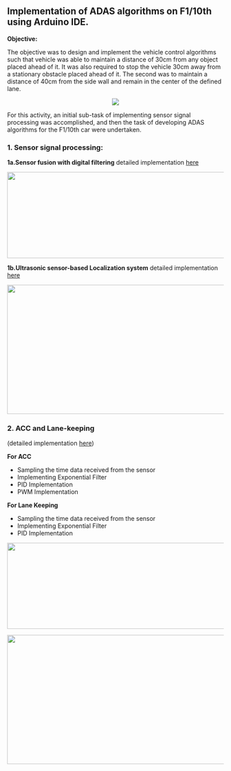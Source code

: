## Implementation of ADAS algorithms on F1/10th using Arduino IDE.

**Objective:**

The objective was to design and implement the vehicle control algorithms such that vehicle was able to maintain a distance of 30cm from any object placed ahead of it. It was also required to stop the vehicle 30cm away from a stationary obstacle placed ahead of it. The second was to maintain a distance of 40cm from the side wall and remain in the center of the defined lane.



<p align = "center">
<img src="https://github.com/prateeks97/ADAS_Algorrithms_on_F1_10th/blob/master/Adaptive%20Cruise%20Control%20and%20Autonomous%20Lane%20Keeping/images/acc_lane_keeping.gif" />
</p>

For this activity, an initial sub-task of implementing sensor signal processing was accomplished, and then the task of developing ADAS algorithms for the F1/10th car were undertaken.

### 1. Sensor signal processing:

**1a.Sensor fusion with digital filtering**
detailed implementation [here](https://github.com/shorane/ADAS_Algorithms_on_F1_10th/tree/master/Sensor%20Signal%20Processing/Sensor%20Fusion%20and%20Calibration)

<p align = "center">
<img src="https://github.com/prateeks97/ADAS_Algorrithms_on_F1_10th/blob/master/Sensor%20Signal%20Processing/Sensor%20Fusion%20and%20Calibration/images/kalman_filter_sensor_fusion_logic.png"  width="750"  height="200"  />
</p>

**1b.Ultrasonic sensor-based Localization system**
detailed implementation [here](https://github.com/shorane/ADAS_Algorithms_on_F1_10th/tree/master/Sensor%20Signal%20Processing/Ultrasound%20based%20Localization%20System)

<p align = "center">
<img src="https://github.com/prateeks97/ADAS_Algorrithms_on_F1_10th/blob/master/Sensor%20Signal%20Processing/Ultrasound%20based%20Localization%20System/images/kalman_filter_logic.png"  width="700"  height="300"  />
</p>

### 2. ACC and Lane-keeping 
(detailed implementation [here](https://github.com/shorane/ADAS_Algorithms_on_F1_10th/tree/master/Adaptive%20Cruise%20Control%20and%20Autonomous%20Lane%20Keeping))

**For ACC**
 - Sampling the time data received from the sensor
 - Implementing Exponential Filter
 - PID Implementation
 - PWM Implementation

**For Lane Keeping**
 - Sampling the time data received from the sensor
 - Implementing Exponential Filter
 - PID Implementation
 
<p align = "center">
<img src="https://github.com/prateeks97/ADAS_Algorrithms_on_F1_10th/blob/master/Adaptive%20Cruise%20Control%20and%20Autonomous%20Lane%20Keeping/images/lane_keeping_logic.png"  width="700"  height="200"  />
</p>

<p align = "center">
<img src="https://github.com/prateeks97/ADAS_Algorrithms_on_F1_10th/blob/master/Adaptive%20Cruise%20Control%20and%20Autonomous%20Lane%20Keeping/images/hardware.png"  width="700"  height="300"  />
</p>
